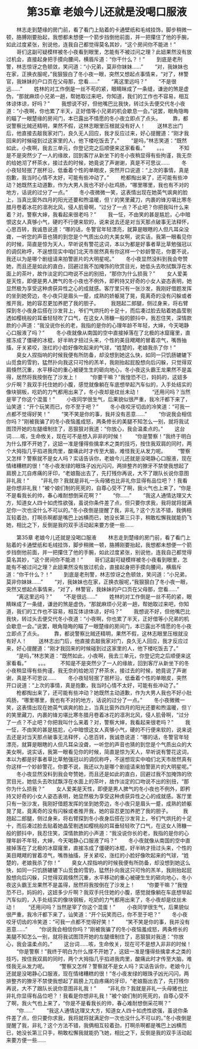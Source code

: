 # 　　第35章 老娘今儿还就是没喝口服液
　　林志走到楚缘的房门前，看了看门上贴着的卡通壁纸和毛绒挂饰，脚步稍微一顿，胳膊刚要抬起，我想都未想便一个箭步挡倒他前面，并一把攥住了他的手腕，如此过度紧张，别说他，连我自己都觉得莫名其妙，“这个房间你不能进！”
　　哥们这副可疑模样被冬小夜看到眼里，怎能有不被过问之理？此妞果然没有放过机会，直接起身把手摸向腰间，横眉斥道：“你干什么？！”
　　到底是老刑警，林志惊讶之色顿敛，笑问道：“小兄弟，莫非你妹妹……”
　　“对，我妹妹也在家，正换衣服呢，”我狠狠白了冬小夜一眼，突然又想起点事情来，“对了，林警官，我妹妹的户口页在父母那，您看……”
　　“离这里远吗？”
　　“不是很远……”
　　姓林的对工作倒是一丝不苟的紧，眼睛眯成了一条缝，谦逊的煞是虚伪，“那就麻烦小兄弟一趟，帮她取过来吧，你知道，我们的工作也不容易，相互体谅体谅，好吗？”
　　我想说不好，但他嘴巴比我快，转过头去便交代冬小夜道：“小夜啊，你也累了半天，正好借等小兄弟的机会歇息一会。”说罢，眼角隐晦的瞄了一眼楚缘的房间门，本已露出不情愿的冬小夜立即点了点头。
　　靠，都说警察比贼还精明，果然不假，这林志眼里压根就没有好人！
　　送林志出门后，他直接去敲我家对门，良久无人回应，我才反应过来，好心提醒道：“刚才我回来的时候碰到过这家里的人，他下楼吃饭去了。”
　　“是吗，”林志笑道：“既然如此，小夜啊，我去三单元，你登记完之后顺便来这家看看。”
　　。。。
　　不知是不是突然少了一人的缘故，回到客厅从新坐下的冬小夜稍显得有些拘谨，我无奈的给她沏了杯茶水，接过去的时候，她竟说了声谢谢，真是不可思议……
　　冬小夜轻轻抿了抿杯沿，低垂着个性的单眼皮，突然开口说道：“上次的事情，真是抱歉，我当时心情不太好，可能有些冲动了。”
　　枪都掏出来了，还可能有些冲动？她既然主动道歉，作为大男人我也不好小肚鸡肠，“哪里哪里，我也有不对的地方，话说的过分了一点。”
　　冬小夜微微一笑，这表情出现在她英气飒爽的脸上，当真比窗外四月的阳光还要和煦温暖，但丫的笑里藏刀，内裹的锋刃堪比寒冬腊月卷着冰花的凛冽北风，侵人肌骨啊，“过分了一点？不止吧？你把我叫什么来着？对，警察大婶，我看起来很老吗？”
　　我一怔，不由笑的甚是尴尬，心中暗恨这女人真够小气，硬的不行便来软的，说来说去还是对当天那点破事无法释怀，心思百转，我诚恳说道：“哪的话，冬警官年轻漂亮，就算是眼瞎的人但凡耳朵没聋，一听您的声音也猜的到您是个气质出众的大美女啊，说实话，我第一眼看见你的时候，简直是惊为天人，早听说有警花这词，本以为都是好事者草比草勉强冠以的调侃称呼，不逞想现实中咱们北天市居然真有你这样一个妙龄警花，你要不说，我还以为是哪个剧组请来拍警匪片的大明星呢。”
　　冬小夜显然没料到我会夸赞她，而且还是如此的直白，回避过我不加掩饰的欣赏目光，她低头去吹拭飘浮在水面上的茶叶，故作淡定的口吻说不出的别扭，“那你为什么损我？”
　　女人爱美是天性，即便是男人脾气的冬小夜也不例外，即矜持又好奇的小女人姿态表明，她显然极为享受这种虏获异性之心的成就感。客厅里只有一张沙发，我刚好借题发挥的坐到她旁边，冬小夜只是眉头一蹙，成熟的娇躯晃了晃，竟离奇的没有闪躲或者推开我，她的容忍更加养肥了我的胆子。
　　我翘起二郎腿，侧过身来，将右臂探到冬小夜身后搭在沙发背上，爷们气烘托的十足十，而后凑过脸去贴着她晶莹剔透如樱桃般的耳垂轻轻吹了口气，在这女人筛糠一般的颤抖中，我忍住笑，深情款款的小声道：“我没说你长的老，我指的是你的心理年龄不年轻，大婶，今天喝静心口服液了吗？”
　　冬小夜就像从南国的空中直接掉落在了北极的冰窟窿里，直接冻成了僵硬的冰棍，好半晌才扭过头来，个性的美目飕飕的冒着凉气，嘴唇抽搐，牙关紧咬，涨红的小脸好像吹起来的气球，“姓楚的，老娘我杀了你！”
　　臭女人捏指响的时候我便有所防备，却没想到她这么快，如同一只饥肠辘辘下山觅食的雪豹，猛然扑向我这只可怜的羔羊，我刚抬起屁股想向后闪躲，只觉得双肩倏然沉重，水平移动的重心被硬生生的砸向地心，冬小夜这头霸王龙果然不是盖得，居然将我按倒在了沙发上！
　　“你要干嘛？”我惶恐不已，妈妈的，这妞多少斤啊？我双手托住她的小腹，感觉就像躺在车底想举起汽车似的，入手处结实的像块钢板，吃奶的力气都用出来了，冬小夜却是纹丝未动！
　　“还用问吗？当然是宰了你这个混蛋！”
　　小夜同学很生气，后果貌似很严重，我冷汗都下来了，讪笑道：“开个玩笑而已，你不至于吧？”
　　冬小夜咬牙切齿的冷笑道：“可我一点都不觉得好笑！”
　　“笑不笑是你的事，我并没有恶意……”
　　“你说我会相信你吗？”刚被我骗了的冬小夜恼羞成怒，两条修长的美腿不知怎么一别，就将我试图顶开她的左腿缠制住了，恶狠狠对我道：“你放心，我会温柔点的。”
　　这台词……咳，生命攸关，现在可不是想入非非的时候！
　　“你是警察！”我终于明白为什么撑不开她了，这妞一准是懂得些擒拿术之类的技巧，按住我双肩的同时，两个大拇指几乎掐进我肉里，酸痛此时才传至大脑，难怪我无从发力呢。
　　“警察又怎样？警察就不是女人吗？实话告诉你，老娘今儿还就是没喝静心口服液，现在情绪糟糕的很！”冬小夜发绿的眼珠子凶光闪闪，两排整齐的獠牙不禁使我想起了肩膀上兀自疼痛的牙印，“老娘豁出去了，先打残你再说，大不了跟队长说你意图非礼我！”
　　“非礼你？我就是非礼一头母猪也比非礼你显得有品位吧？！我看是你想非礼我！”被个娘们制的死死的，自尊心受不了啊，我火气也上来了，“你是不是看我长的帅，春心难耐想倒采花啊？”
　　“你……”
　　“我这人通情达理又大方，知道女人四十如虎性欲强，虽说你条件差了点，但只要你求我，我将就将就满足你一次也没什么不可以的。”冬小夜倒是提醒了我，非礼？这个方法不错，我俩相互较着劲，打啊杀啊都是嘴巴上凶横而已，她没长第三只手，稍敢松懈我就能扔飞她，相比之下，反倒是我的双手活动起来要方便一些……

　　第35章 老娘今儿还就是没喝口服液
　　林志走到楚缘的房门前，看了看门上贴着的卡通壁纸和毛绒挂饰，脚步稍微一顿，胳膊刚要抬起，我想都未想便一个箭步挡倒他前面，并一把攥住了他的手腕，如此过度紧张，别说他，连我自己都觉得莫名其妙，“这个房间你不能进！”
　　哥们这副可疑模样被冬小夜看到眼里，怎能有不被过问之理？此妞果然没有放过机会，直接起身把手摸向腰间，横眉斥道：“你干什么？！”
　　到底是老刑警，林志惊讶之色顿敛，笑问道：“小兄弟，莫非你妹妹……”
　　“对，我妹妹也在家，正换衣服呢，”我狠狠白了冬小夜一眼，突然又想起点事情来，“对了，林警官，我妹妹的户口页在父母那，您看……”
　　“离这里远吗？”
　　“不是很远……”
　　姓林的对工作倒是一丝不苟的紧，眼睛眯成了一条缝，谦逊的煞是虚伪，“那就麻烦小兄弟一趟，帮她取过来吧，你知道，我们的工作也不容易，相互体谅体谅，好吗？”
　　我想说不好，但他嘴巴比我快，转过头去便交代冬小夜道：“小夜啊，你也累了半天，正好借等小兄弟的机会歇息一会。”说罢，眼角隐晦的瞄了一眼楚缘的房间门，本已露出不情愿的冬小夜立即点了点头。
　　靠，都说警察比贼还精明，果然不假，这林志眼里压根就没有好人！
　　送林志出门后，他直接去敲我家对门，良久无人回应，我才反应过来，好心提醒道：“刚才我回来的时候碰到过这家里的人，他下楼吃饭去了。”
　　“是吗，”林志笑道：“既然如此，小夜啊，我去三单元，你登记完之后顺便来这家看看。”
　　。。。
　　不知是不是突然少了一人的缘故，回到客厅从新坐下的冬小夜稍显得有些拘谨，我无奈的给她沏了杯茶水，接过去的时候，她竟说了声谢谢，真是不可思议……
　　冬小夜轻轻抿了抿杯沿，低垂着个性的单眼皮，突然开口说道：“上次的事情，真是抱歉，我当时心情不太好，可能有些冲动了。”
　　枪都掏出来了，还可能有些冲动？她既然主动道歉，作为大男人我也不好小肚鸡肠，“哪里哪里，我也有不对的地方，话说的过分了一点。”
　　冬小夜微微一笑，这表情出现在她英气飒爽的脸上，当真比窗外四月的阳光还要和煦温暖，但丫的笑里藏刀，内裹的锋刃堪比寒冬腊月卷着冰花的凛冽北风，侵人肌骨啊，“过分了一点？不止吧？你把我叫什么来着？对，警察大婶，我看起来很老吗？”
　　我一怔，不由笑的甚是尴尬，心中暗恨这女人真够小气，硬的不行便来软的，说来说去还是对当天那点破事无法释怀，心思百转，我诚恳说道：“哪的话，冬警官年轻漂亮，就算是眼瞎的人但凡耳朵没聋，一听您的声音也猜的到您是个气质出众的大美女啊，说实话，我第一眼看见你的时候，简直是惊为天人，早听说有警花这词，本以为都是好事者草比草勉强冠以的调侃称呼，不逞想现实中咱们北天市居然真有你这样一个妙龄警花，你要不说，我还以为是哪个剧组请来拍警匪片的大明星呢。”
　　冬小夜显然没料到我会夸赞她，而且还是如此的直白，回避过我不加掩饰的欣赏目光，她低头去吹拭飘浮在水面上的茶叶，故作淡定的口吻说不出的别扭，“那你为什么损我？”
　　女人爱美是天性，即便是男人脾气的冬小夜也不例外，即矜持又好奇的小女人姿态表明，她显然极为享受这种虏获异性之心的成就感。客厅里只有一张沙发，我刚好借题发挥的坐到她旁边，冬小夜只是眉头一蹙，成熟的娇躯晃了晃，竟离奇的没有闪躲或者推开我，她的容忍更加养肥了我的胆子。
　　我翘起二郎腿，侧过身来，将右臂探到冬小夜身后搭在沙发背上，爷们气烘托的十足十，而后凑过脸去贴着她晶莹剔透如樱桃般的耳垂轻轻吹了口气，在这女人筛糠一般的颤抖中，我忍住笑，深情款款的小声道：“我没说你长的老，我指的是你的心理年龄不年轻，大婶，今天喝静心口服液了吗？”
　　冬小夜就像从南国的空中直接掉落在了北极的冰窟窿里，直接冻成了僵硬的冰棍，好半晌才扭过头来，个性的美目飕飕的冒着凉气，嘴唇抽搐，牙关紧咬，涨红的小脸好像吹起来的气球，“姓楚的，老娘我杀了你！”
　　臭女人捏指响的时候我便有所防备，却没想到她这么快，如同一只饥肠辘辘下山觅食的雪豹，猛然扑向我这只可怜的羔羊，我刚抬起屁股想向后闪躲，只觉得双肩倏然沉重，水平移动的重心被硬生生的砸向地心，冬小夜这头霸王龙果然不是盖得，居然将我按倒在了沙发上！
　　“你要干嘛？”我惶恐不已，妈妈的，这妞多少斤啊？我双手托住她的小腹，感觉就像躺在车底想举起汽车似的，入手处结实的像块钢板，吃奶的力气都用出来了，冬小夜却是纹丝未动！
　　“还用问吗？当然是宰了你这个混蛋！”
　　小夜同学很生气，后果貌似很严重，我冷汗都下来了，讪笑道：“开个玩笑而已，你不至于吧？”
　　冬小夜咬牙切齿的冷笑道：“可我一点都不觉得好笑！”
　　“笑不笑是你的事，我并没有恶意……”
　　“你说我会相信你吗？”刚被我骗了的冬小夜恼羞成怒，两条修长的美腿不知怎么一别，就将我试图顶开她的左腿缠制住了，恶狠狠对我道：“你放心，我会温柔点的。”
　　这台词……咳，生命攸关，现在可不是想入非非的时候！
　　“你是警察！”我终于明白为什么撑不开她了，这妞一准是懂得些擒拿术之类的技巧，按住我双肩的同时，两个大拇指几乎掐进我肉里，酸痛此时才传至大脑，难怪我无从发力呢。
　　“警察又怎样？警察就不是女人吗？实话告诉你，老娘今儿还就是没喝静心口服液，现在情绪糟糕的很！”冬小夜发绿的眼珠子凶光闪闪，两排整齐的獠牙不禁使我想起了肩膀上兀自疼痛的牙印，“老娘豁出去了，先打残你再说，大不了跟队长说你意图非礼我！”
　　“非礼你？我就是非礼一头母猪也比非礼你显得有品位吧？！我看是你想非礼我！”被个娘们制的死死的，自尊心受不了啊，我火气也上来了，“你是不是看我长的帅，春心难耐想倒采花啊？”
　　“你……”
　　“我这人通情达理又大方，知道女人四十如虎性欲强，虽说你条件差了点，但只要你求我，我将就将就满足你一次也没什么不可以的。”冬小夜倒是提醒了我，非礼？这个方法不错，我俩相互较着劲，打啊杀啊都是嘴巴上凶横而已，她没长第三只手，稍敢松懈我就能扔飞她，相比之下，反倒是我的双手活动起来要方便一些……

